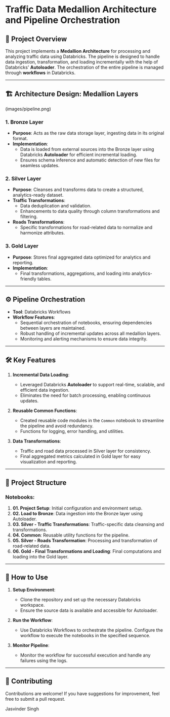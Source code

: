 # Traffic Data Medallion Architecture and Pipeline Orchestration



## 🚦 Project Overview
This project implements a **Medallion Architecture** for processing and analyzing traffic data using Databricks. The pipeline is designed to handle data ingestion, transformation, and loading incrementally with the help of Databricks' **Autoloader**. The orchestration of the entire pipeline is managed through **workflows** in Databricks.

---

## 🏗️ Architecture Design: Medallion Layers

(images/pipeline.png)


### 1. **Bronze Layer**
- **Purpose**: Acts as the raw data storage layer, ingesting data in its original format.
- **Implementation**: 
  - Data is loaded from external sources into the Bronze layer using Databricks **Autoloader** for efficient incremental loading.
  - Ensures schema inference and automatic detection of new files for seamless updates.

### 2. **Silver Layer**
- **Purpose**: Cleanses and transforms data to create a structured, analytics-ready dataset.
- **Traffic Transformations**:
  - Data deduplication and validation.
  - Enhancements to data quality through column transformations and filtering.
- **Roads Transformations**:
  - Specific transformations for road-related data to normalize and harmonize attributes.

### 3. **Gold Layer**
- **Purpose**: Stores final aggregated data optimized for analytics and reporting.
- **Implementation**:
  - Final transformations, aggregations, and loading into analytics-friendly tables.

---

## ⚙️ Pipeline Orchestration
- **Tool**: Databricks Workflows
- **Workflow Features**:
  - Sequential orchestration of notebooks, ensuring dependencies between layers are maintained.
  - Robust handling of incremental updates across all medallion layers.
  - Monitoring and alerting mechanisms to ensure data integrity.

---

## 🛠️ Key Features
1. **Incremental Data Loading**:
   - Leveraged Databricks **Autoloader** to support real-time, scalable, and efficient data ingestion.
   - Eliminates the need for batch processing, enabling continuous updates.
   
2. **Reusable Common Functions**:
   - Created reusable code modules in the `Common` notebook to streamline the pipeline and avoid redundancy.
   - Functions for logging, error handling, and utilities.

3. **Data Transformations**:
   - Traffic and road data processed in Silver layer for consistency.
   - Final aggregated metrics calculated in Gold layer for easy visualization and reporting.

---

## 📂 Project Structure
### Notebooks:
1. **01. Project Setup**: Initial configuration and environment setup.
2. **02. Load to Bronze**: Data ingestion into the Bronze layer using Autoloader.
3. **03. Silver - Traffic Transformations**: Traffic-specific data cleansing and transformations.
4. **04. Common**: Reusable utility functions for the pipeline.
5. **05. Silver - Roads Transformation**: Processing and transformation of road-related data.
6. **06. Gold - Final Transformations and Loading**: Final computations and loading into the Gold layer.

---

## 🚀 How to Use
1. **Setup Environment**:
   - Clone the repository and set up the necessary Databricks workspace.
   - Ensure the source data is available and accessible for Autoloader.

2. **Run the Workflow**:
   - Use Databricks Workflows to orchestrate the pipeline. Configure the workflow to execute the notebooks in the specified sequence.

3. **Monitor Pipeline**:
   - Monitor the workflow for successful execution and handle any failures using the logs.

---

## 🤝 Contributing
Contributions are welcome! If you have suggestions for improvement, feel free to submit a pull request.

Jasvinder Singh

